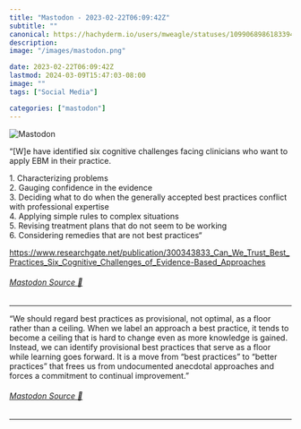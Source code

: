 ```yaml
---
title: "Mastodon - 2023-02-22T06:09:42Z"
subtitle: ""
canonical: https://hachyderm.io/users/mweagle/statuses/109906898618339454
description:
image: "/images/mastodon.png"

date: 2023-02-22T06:09:42Z
lastmod: 2024-03-09T15:47:03-08:00
image: ""
tags: ["Social Media"]

categories: ["mastodon"]
---
```

![Mastodon](/images/mastodon.png)

<p>“[W]e have identified six cognitive challenges facing clinicians who want to apply EBM in their practice.</p><p>1. Characterizing problems<br />2. Gauging confidence in the evidence<br />3. Deciding what to do when the generally accepted best practices conflict with professional expertise<br />4. Applying simple rules to complex situations<br />5. Revising treatment plans that do not seem to be working<br />6. Considering remedies that are not best practices“</p><p><a href="https://www.researchgate.net/publication/300343833_Can_We_Trust_Best_Practices_Six_Cognitive_Challenges_of_Evidence-Based_Approaches" target="_blank" rel="nofollow noopener noreferrer" translate="no"><span class="invisible">https://www.</span><span class="ellipsis">researchgate.net/publication/3</span><span class="invisible">00343833_Can_We_Trust_Best_Practices_Six_Cognitive_Challenges_of_Evidence-Based_Approaches</span></a></p>


###### [Mastodon Source 🐘](https://hachyderm.io/@mweagle/109906898618339454)

___

<p>“We should regard best practices as provisional, not optimal, as a floor rather than a ceiling. When we label an approach a best practice, it tends to become a ceiling that is hard to change even as more knowledge is gained. Instead, we can identify provisional best practices that serve as a floor while learning goes forward. It is a move from “best practices” to “better practices” that frees us from undocumented anecdotal approaches and forces a commitment to continual improvement.”</p>


###### [Mastodon Source 🐘](https://hachyderm.io/@mweagle/109906901185886945)

___
